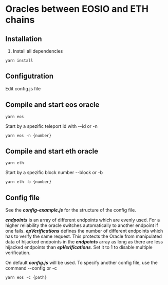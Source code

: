 # Oracles between EOSIO and ETH chains


## Installation
1. Install all dependencies
```
yarn install
```
## Configutration
Edit config.js file

## Compile and start eos oracle
```
yarn eos
```
Start by a spezific teleport id with --id or -n

```
yarn eos -n {number}
```
## Compile and start eth oracle

```
yarn eth
```
Start by a spezific block number --block or -b

```
yarn eth -b {number}
```
## Config file
See the ***config-example.js*** for the structure of the config file.

***endpoints*** is an array of different endpoints which are evenly used. For a higher reliability the oracle switches automatically to another endpoint if one fails. ***epVerifications*** defines the number of different endpoints which has to verify the same request. This protects the Oracle from manipulated data of hijacked endpoints in the ***endpoints*** array as long as there are less hijacked endpoints than ***epVerifications***. Set it to 1 to disable multiple verification.

On default ***config.js*** will be used. To specify another config file, use the command --config or -c 
```
yarn eos -c {path}
```
